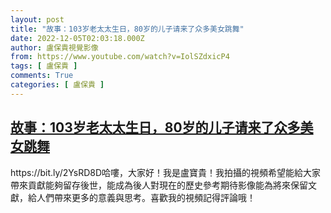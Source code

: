 ```yaml
---
layout: post
title: "故事：103岁老太太生日，80岁的儿子请来了众多美女跳舞"
date: 2022-12-05T02:03:18.000Z
author: 盧保貴視覺影像
from: https://www.youtube.com/watch?v=IolSZdxicP4
tags: [ 盧保貴 ]
comments: True
categories: [ 盧保貴 ]
---
```

<!--1670205798000-->
[故事：103岁老太太生日，80岁的儿子请来了众多美女跳舞](https://www.youtube.com/watch?v=IolSZdxicP4)
------

<div>
https://bit.ly/2YsRD8D哈嘍，大家好！我是盧寶貴！我拍攝的視頻希望能給大家帶來貢獻能夠留存後世，能成為後人對現在的歷史參考期待影像能為將來保留文獻，給人們帶來更多的意義與思考。喜歡我的視頻記得評論哦！
</div>
